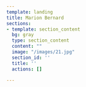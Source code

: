 ```yaml
---
template: landing
title: Marion Bernard
sections:
- template: section_content
  bg: gray
  type: section_content
  content: ""
  image: "/images/21.jpg"
  section_id: ''
  title: ''
  actions: []

---
```

